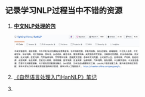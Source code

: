 ## 记录学习NLP过程当中不错的资源

1. **[中文NLP处理的包](https://github.com/fighting41love/funNLP)**

   <img src=./img/fun-nlp.jpg width=70% div align=center />

2. [《自然语言处理入门HanNLP》笔记](https://github.com/NLP-LOVE/Introduction-NLP)

3. 



